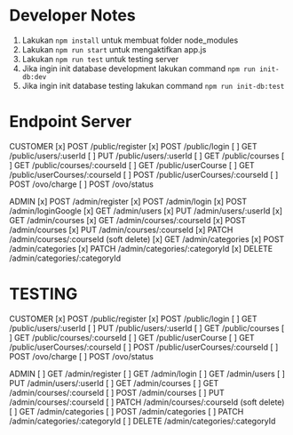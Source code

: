 # Developer Notes

1. Lakukan `npm install` untuk membuat folder node_modules
2. Lakukan `npm run start` untuk mengaktifkan app.js
3. Lakukan `npm run test` untuk testing server
4. Jika ingin init database development lakukan command `npm run init-db:dev`
5. Jika ingin init database testing lakukan command `npm run init-db:test`


# Endpoint Server

CUSTOMER
[x] POST /public/register
[x] POST /public/login
[ ] GET /public/users/:userId
[ ] PUT /public/users/:userId
[ ] GET /public/courses
[ ] GET /public/courses/:courseId
[ ] GET /public/userCourse
[ ] GET /public/userCourses/:courseId
[ ] POST /public/userCourses/:courseId
[ ] POST /ovo/charge
[ ] POST /ovo/status

ADMIN
[x] POST /admin/register
[x] POST /admin/login
[x] POST /admin/loginGoogle
[x] GET /admin/users
[x] PUT /admin/users/:userId
[x] GET /admin/courses
[x] GET /admin/courses/:courseId
[x] POST /admin/courses
[x] PUT /admin/courses/:courseId
[x] PATCH /admin/courses/:courseId (soft delete)
[x] GET /admin/categories
[x] POST /admin/categories
[x] PATCH /admin/categories/:categoryId
[x] DELETE /admin/categories/:categoryId

# TESTING

CUSTOMER
[x] POST /public/register
[x] POST /public/login
[ ] GET /public/users/:userId
[ ] PUT /public/users/:userId
[ ] GET /public/courses
[ ] GET /public/courses/:courseId
[ ] GET /public/userCourse
[ ] GET /public/userCourses/:courseId
[ ] POST /public/userCourses/:courseId
[ ] POST /ovo/charge
[ ] POST /ovo/status

ADMIN
[ ] GET /admin/register
[ ] GET /admin/login
[ ] GET /admin/users
[ ] PUT /admin/users/:userId
[ ] GET /admin/courses
[ ] GET /admin/courses/:courseId
[ ] POST /admin/courses
[ ] PUT /admin/courses/:courseId
[ ] PATCH /admin/courses/:courseId (soft delete)
[ ] GET /admin/categories
[ ] POST /admin/categories
[ ] PATCH /admin/categories/:categoryId
[ ] DELETE /admin/categories/:categoryId